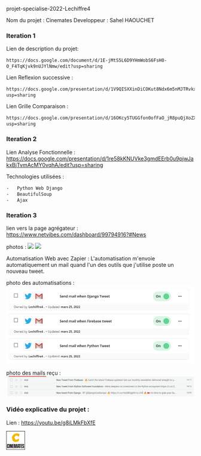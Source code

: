 projet-specialise-2022-Lechiffre4

Nom du projet : Cinemates
Developpeur : Sahel HAOUCHET

### Iteration 1
Lien de description du projet:

    https://docs.google.com/document/d/1E-jMtS5L6D9YHmWobS6FsH0-O_F4TqKjvk9nUJYlNmw/edit?usp=sharing

Lien Reflexion successive : 

    https://docs.google.com/presentation/d/1V9QISXXinDiCOKut8Ndx6m5nMJTRvkxGhrm4EnYef_8/edit?usp=sharing

Lien Grille Comparaison :

    https://docs.google.com/presentation/d/16OKcy5TUGGfon0ofFaO_jR8puQjXoZXiFiCSMep6774/edit?usp=sharing


### Iteration 2
Lien Analyse Fonctionnelle :
    https://docs.google.com/presentation/d/1re58kKNUVke3gmdEErb0u9pjwJakxBjTvmAcMY0vqhA/edit?usp=sharing

Technologies utilisées : 

    -   Python Web Django
    -   BeautifulSoup 
    -   Ajax


### Iteration 3 
lien vers la page agrégateur :
https://www.netvibes.com/dashboard/99794916?#News

photos : 
<img src="./Doc/agrégateur_News.jpg">
<img src="./Doc/agrégateur_technique.jpg">


Automatisation Web avec Zapier : 
L'automatisation m'envoie automatiquement un mail quand l'un des outils que j'utilise poste un nouveau tweet.

photo des automatisations : 
<img src="./Doc/Zaps.jpg">

photo des mails reçu : 
<img src="./Doc/newsletters.jpg">

### Vidéo explicative du projet :

Lien : https://youtu.be/g8iLMkFbXfE

[<img src="./Doc/logo_semi_transparent.png" width="10%">](https://youtu.be/g8iLMkFbXfE "Now in Android: 55")

